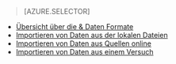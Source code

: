 > [AZURE.SELECTOR]
- [Übersicht über die & Daten Formate](../articles/machine-learning/machine-learning-data-science-import-data.md)
- [Importieren von Daten aus der lokalen Dateien](../articles/machine-learning/machine-learning-import-data-from-local-file.md)
- [Importieren von Daten aus Quellen online](../articles/machine-learning/machine-learning-import-data-from-online-sources.md)
- [Importieren von Daten aus einem Versuch](../articles/machine-learning/machine-learning-import-data-from-an-experiment.md)
